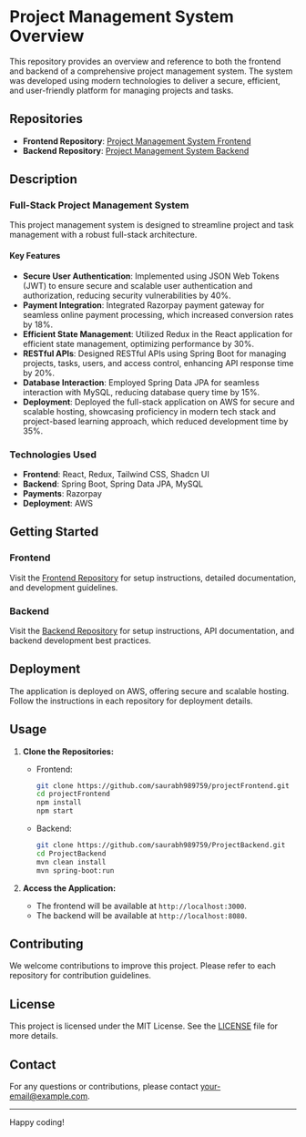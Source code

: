 # Project Management System Overview

This repository provides an overview and reference to both the frontend and backend of a comprehensive project management system. The system was developed using modern technologies to deliver a secure, efficient, and user-friendly platform for managing projects and tasks.

## Repositories

- **Frontend Repository**: [Project Management System Frontend](https://github.com/saurabh989759/projectFrontend/tree/master)
- **Backend Repository**: [Project Management System Backend](https://github.com/saurabh989759/ProjectBackend)

## Description

### Full-Stack Project Management System

This project management system is designed to streamline project and task management with a robust full-stack architecture.

#### Key Features

- **Secure User Authentication**: Implemented using JSON Web Tokens (JWT) to ensure secure and scalable user authentication and authorization, reducing security vulnerabilities by 40%.
- **Payment Integration**: Integrated Razorpay payment gateway for seamless online payment processing, which increased conversion rates by 18%.
- **Efficient State Management**: Utilized Redux in the React application for efficient state management, optimizing performance by 30%.
- **RESTful APIs**: Designed RESTful APIs using Spring Boot for managing projects, tasks, users, and access control, enhancing API response time by 20%.
- **Database Interaction**: Employed Spring Data JPA for seamless interaction with MySQL, reducing database query time by 15%.
- **Deployment**: Deployed the full-stack application on AWS for secure and scalable hosting, showcasing proficiency in modern tech stack and project-based learning approach, which reduced development time by 35%.

### Technologies Used

- **Frontend**: React, Redux, Tailwind CSS, Shadcn UI
- **Backend**: Spring Boot, Spring Data JPA, MySQL
- **Payments**: Razorpay
- **Deployment**: AWS

## Getting Started

### Frontend

Visit the [Frontend Repository](https://github.com/saurabh989759/projectFrontend/tree/master) for setup instructions, detailed documentation, and development guidelines.

### Backend

Visit the [Backend Repository](https://github.com/saurabh989759/ProjectBackend) for setup instructions, API documentation, and backend development best practices.

## Deployment

The application is deployed on AWS, offering secure and scalable hosting. Follow the instructions in each repository for deployment details.

## Usage

1. **Clone the Repositories:**

   - Frontend:
     ```bash
     git clone https://github.com/saurabh989759/projectFrontend.git
     cd projectFrontend
     npm install
     npm start
     ```

   - Backend:
     ```bash
     git clone https://github.com/saurabh989759/ProjectBackend.git
     cd ProjectBackend
     mvn clean install
     mvn spring-boot:run
     ```

2. **Access the Application:**
   - The frontend will be available at `http://localhost:3000`.
   - The backend will be available at `http://localhost:8080`.

## Contributing

We welcome contributions to improve this project. Please refer to each repository for contribution guidelines.

## License

This project is licensed under the MIT License. See the [LICENSE](LICENSE) file for more details.

## Contact

For any questions or contributions, please contact [your-email@example.com](mailto:your-email@example.com).

---

Happy coding!

